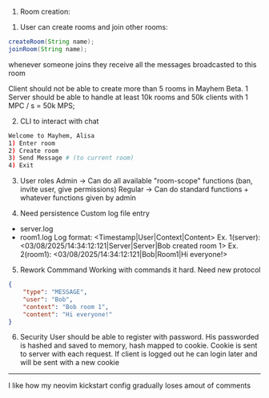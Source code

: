 1. Room creation:
1) User can create rooms and join other rooms:

```java
createRoom(String name);
joinRoom(String name);
```
whenever someone joins they receive all the messages broadcasted to this room

Client should not be able to create more than 5 rooms in Mayhem Beta.
1 Server should be able to handle at least 10k rooms and 50k clients with 1 MPC / s = 50k MPS;

2. CLI to interact with chat

```bash
Welcome to Mayhem, Alisa
1) Enter room
2) Create room
3) Send Message # (to current room)
4) Exit
```

3. User roles
Admin -> Can do all available "room-scope" functions (ban, invite user, give permissions)
Regular -> Can do standard functions + whatever functions given by admin

4. Need persistence
Custom log file entry
- server.log
- room1.log
Log format: <Timestamp|User|Context|Content>
Ex. 1(server): <03/08/2025/14:34:12:121|Server|Server|Bob created room 1>
Ex. 2(room1): <03/08/2025/14:34:12:121|Bob|Room1|Hi everyone!>

5. Rework Commmand
Working with commands it hard. Need new protocol
```json
{
    "type": "MESSAGE",
    "user": "Bob",
    "context": "Bob room 1",
    "content": "Hi everyone!"
}

```
6. Security
User should be able to register with password. 
His passworded is hashed and saved to memory, hash mapped to cookie. 
Cookie is sent to server with each request.
If client is logged out he can login later and will be sent with a new cookie
___

I like how my neovim kickstart config gradually loses amout of comments
